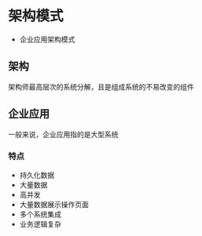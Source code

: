 # 架构模式

- 企业应用架构模式

## 架构

架构师最高层次的系统分解，且是组成系统的不易改变的组件

## 企业应用

一般来说，企业应用指的是大型系统

### 特点

- 持久化数据
- 大量数据
- 高并发
- 大量数据展示操作页面
- 多个系统集成
- 业务逻辑复杂
